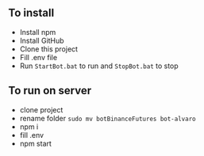 ## To install
 - Install npm
 - Install GitHub
 - Clone this project
 - Fill .env file
 - Run `StartBot.bat` to run and `StopBot.bat` to stop

## To run on server
 - clone project
 - rename folder `sudo mv botBinanceFutures bot-alvaro`
 - npm i
 - fill .env
 - npm start